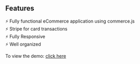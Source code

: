 ## Features

⚡️ Fully functional eCommerce application using commerce.js\
⚡️ Stripe for card transactions\
⚡️ Fully Responsive\
⚡️ Well organized

To view the demo: [click here](https://kudogaming.netlify.app)

